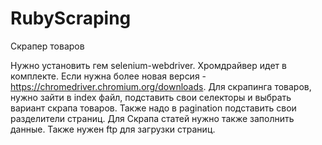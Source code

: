 # RubyScraping
Скрапер товаров 

Нужно установить гем selenium-webdriver.
Хромдрайвер идет в комплекте. Если нужна более новая версия - https://chromedriver.chromium.org/downloads.
Для скрапинга товаров, нужно зайти в index файл, подставить свои селекторы и выбрать вариант скрапа товаров. Также надо в pagination подставить свои разделители страниц. Для Скрапа статей нужно также заполнить данные. Также нужен ftp для загрузки страниц.
